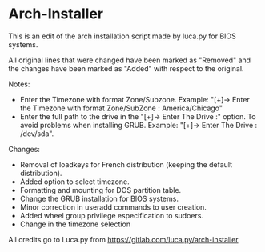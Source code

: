 # Arch-Installer
This is an edit of the arch installation script made by luca.py for BIOS systems.

All original lines that were changed have been marked as "Removed" and the changes have been marked as "Added" with respect to the original.

Notes:
* Enter the Timezone with format Zone/Subzone. Example: "[+]→ Enter the Timezone with format Zone/SubZone : America/Chicago"
* Enter the full path to the drive in the "[+]→ Enter The Drive :" option. To avoid problems when installing GRUB. Example: "[+]→ Enter The Drive : /dev/sda".

Changes:
* Removal of loadkeys for French distribution (keeping the default distribution).
* Added option to select timezone.
* Formatting and mounting for DOS partition table.
* Change the GRUB installation for BIOS systems.
* Minor correction in useradd commands to user creation.
* Added wheel group privilege especification to sudoers.
* Change in the timezone selection

All credits go to Luca.py from https://gitlab.com/luca.py/arch-installer
